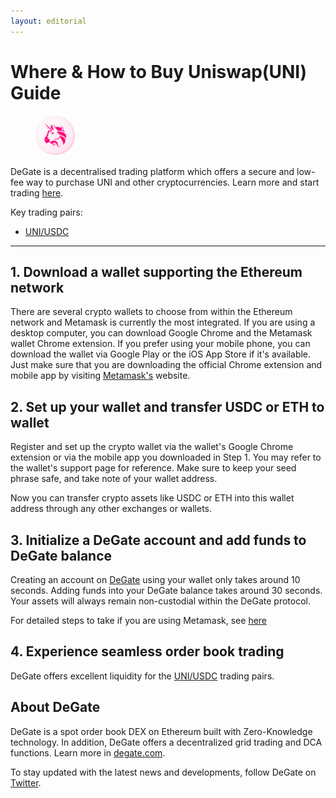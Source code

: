 ```yaml
---
layout: editorial
---
```


# Where & How to Buy Uniswap(UNI) Guide

<figure><img src="../.gitbook/assets/uni_0x1f9840a85d5af5bf1d1762f925bdaddc4201f984.png" alt="UNI" width="64" style="border-radius: 50%;"><figcaption></figcaption></figure>

DeGate is a decentralised trading platform which offers a secure and low-fee way to purchase UNI and other cryptocurrencies. Learn more and start trading [here](https://app.degate.com/trade/USDC/0x1f9840a85d5af5bf1d1762f925bdaddc4201f984?utm_source=howtobuy).&#x20;

Key trading pairs:

* [UNI/USDC](https://app.degate.com/trade/USDC/0x1f9840a85d5af5bf1d1762f925bdaddc4201f984?utm_source=howtobuy)

***

## 1. Download a wallet supporting the Ethereum network

There are several crypto wallets to choose from within the Ethereum network and Metamask is currently the most integrated. If you are using a desktop computer, you can download Google Chrome and the Metamask wallet Chrome extension. If you prefer using your mobile phone, you can download the wallet via Google Play or the iOS App Store if it's available. Just make sure that you are downloading the official Chrome extension and mobile app by visiting [Metamask's](https://metamask.io/) website.

## 2. Set up your wallet and transfer USDC or ETH to wallet

Register and set up the crypto wallet via the wallet's Google Chrome extension or via the mobile app you downloaded in Step 1. You may refer to the wallet's support page for reference. Make sure to keep your seed phrase safe, and take note of your wallet address.&#x20;

Now you can transfer crypto assets like USDC or ETH into this wallet address through any other exchanges or wallets.

## 3. Initialize a DeGate account and add funds to DeGate balance

Creating an account on [DeGate](https://app.degate.com/?utm_source=UNI_howtobuy) using your wallet only takes around 10 seconds. Adding funds into your DeGate balance takes around 30 seconds. Your assets will always remain non-custodial within the DeGate protocol.

For detailed steps to take if you are using Metamask, see [here](https://docs.degate.com/v/product_en/main-features/wallet-connectivity/metamask)

## 4. Experience seamless order book trading

DeGate offers excellent liquidity for the [UNI/USDC](https://app.degate.com/trade/USDC/0x1f9840a85d5af5bf1d1762f925bdaddc4201f984?utm_source=howtobuy) trading pairs.&#x20;

## About DeGate

DeGate is a spot order book DEX on Ethereum built with Zero-Knowledge technology. In addition, DeGate offers a decentralized grid trading and DCA functions. Learn more in [degate.com](https://degate.com/?utm_source=UNI_howtobuy).

To stay updated with the latest news and developments, follow DeGate on [Twitter](https://twitter.com/degatedex).
